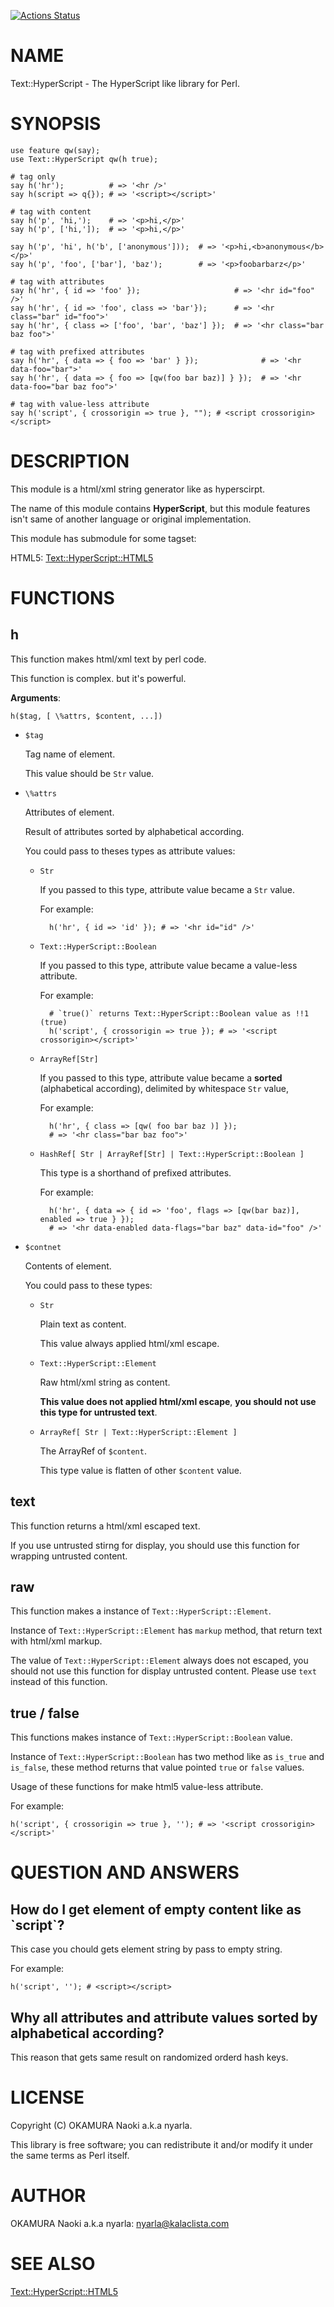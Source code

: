 [![Actions Status](https://github.com/nyarla/p5-Text-HyperScript/actions/workflows/test.yml/badge.svg)](https://github.com/nyarla/p5-Text-HyperScript/actions)
# NAME

Text::HyperScript - The HyperScript like library for Perl.

# SYNOPSIS

    use feature qw(say);
    use Text::HyperScript qw(h true);

    # tag only
    say h('hr');          # => '<hr />'
    say h(script => q{}); # => '<script></script>'

    # tag with content
    say h('p', 'hi,');    # => '<p>hi,</p>'
    say h('p', ['hi,']);  # => '<p>hi,</p>'

    say h('p', 'hi', h('b', ['anonymous']));  # => '<p>hi,<b>anonymous</b></p>'
    say h('p', 'foo', ['bar'], 'baz');        # => '<p>foobarbarz</p>'

    # tag with attributes
    say h('hr', { id => 'foo' });                     # => '<hr id="foo" />'
    say h('hr', { id => 'foo', class => 'bar'});      # => '<hr class="bar" id="foo">'
    say h('hr', { class => ['foo', 'bar', 'baz'] });  # => '<hr class="bar baz foo">' 

    # tag with prefixed attributes
    say h('hr', { data => { foo => 'bar' } });              # => '<hr data-foo="bar">'
    say h('hr', { data => { foo => [qw(foo bar baz)] } });  # => '<hr data-foo="bar baz foo">'

    # tag with value-less attribute
    say h('script', { crossorigin => true }, ""); # <script crossorigin></script>

# DESCRIPTION

This module is a html/xml string generator like as hyperscirpt.

The name of this module contains **HyperScript**,
but this module features isn't same of another language or original implementation.

This module has submodule for some tagset:

HTML5: [Text::HyperScript::HTML5](https://metacpan.org/pod/Text%3A%3AHyperScript%3A%3AHTML5)

# FUNCTIONS

## h

This function makes html/xml text by perl code. 

This function is complex. but it's powerful.

**Arguments**:

    h($tag, [ \%attrs, $content, ...])

- `$tag`

    Tag name of element.

    This value should be `Str` value.

- `\%attrs` 

    Attributes of element.

    Result of attributes sorted by alphabetical according.

    You could pass to theses types as attribute values:

    - `Str`

        If you passed to this type, attribute value became a `Str` value.

        For example:

            h('hr', { id => 'id' }); # => '<hr id="id" />'

    - `Text::HyperScript::Boolean`

        If you passed to this type, attribute value became a value-less attribute.

        For example:

            # `true()` returns Text::HyperScript::Boolean value as !!1 (true)
            h('script', { crossorigin => true }); # => '<script crossorigin></script>'

    - `ArrayRef[Str]`

        If you passed to this type, attribute value became a **sorted** (alphabetical according),
        delimited by whitespace `Str` value,

        For example:

            h('hr', { class => [qw( foo bar baz )] });
            # => '<hr class="bar baz foo">'

    - `HashRef[ Str | ArrayRef[Str] | Text::HyperScript::Boolean ]`

        This type is a shorthand of prefixed attributes.

        For example:

            h('hr', { data => { id => 'foo', flags => [qw(bar baz)], enabled => true } });
            # => '<hr data-enabled data-flags="bar baz" data-id="foo" />'

- `$contnet`

    Contents of element.

    You could pass to these types:

    - `Str`

        Plain text as content.

        This value always applied html/xml escape.

    - `Text::HyperScript::Element`

        Raw html/xml string as content.

        **This value does not applied html/xml escape**,
        **you should not use this type for untrusted text**.

    - `ArrayRef[ Str | Text::HyperScript::Element ]`

        The ArrayRef of `$content`.

        This type value is flatten of other `$content` value.

## text

This function returns a html/xml escaped text.

If you use untrusted stirng for display,
you should use this function for wrapping untrusted content.

## raw

This function makes a instance of `Text::HyperScript::Element`.

Instance of `Text::HyperScript::Element` has `markup` method,
that return text with html/xml markup.

The value of `Text::HyperScript::Element` always does not escaped,
you should not use this function for display untrusted content. 
Please use `text` instead of this function.

## true / false

This functions makes instance of `Text::HyperScript::Boolean` value.

Instance of `Text::HyperScript::Boolean` has two method like as `is_true` and `is_false`,
these method returns that value pointed `true` or `false` values.

Usage of these functions for make html5 value-less attribute.

For example:

    h('script', { crossorigin => true }, ''); # => '<script crossorigin></script>'

# QUESTION AND ANSWERS

## How do I get element of empty content like as \`script\`?

This case you chould gets element string by pass to empty string.

For example:

    h('script', ''); # <script></script>

## Why all attributes and attribute values sorted by alphabetical according?

This reason that gets same result on randomized orderd hash keys. 

# LICENSE

Copyright (C) OKAMURA Naoki a.k.a nyarla.

This library is free software; you can redistribute it and/or modify
it under the same terms as Perl itself.

# AUTHOR

OKAMURA Naoki a.k.a nyarla: <nyarla@kalaclista.com>

# SEE ALSO

[Text::HyperScript::HTML5](https://metacpan.org/pod/Text%3A%3AHyperScript%3A%3AHTML5)
